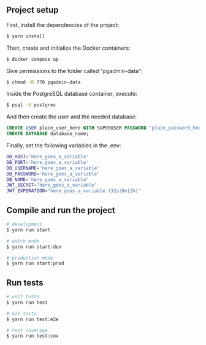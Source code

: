 ## Project setup

First, install the dependencies of the project:

```bash
$ yarn install
```

Then, create and initialize the Docker containers:

```bash
$ docker compose up
```

Give permissions to the folder called "pgadmin-data":

```bash
$ chmod -R 770 pgadmin-data
```

Inside the PostgreSQL database container, execute:

```bash
$ psql -U postgres
```

And then create the user and the needed database:

```SQL
CREATE USER place_user_here WITH SUPERUSER PASSWORD 'place_password_here';
CREATE DATABASE database_name;
```

Finally, set the following variables in the .env:

```bash
DB_HOST='here_goes_a_variable'
DB_PORT='here_goes_a_variable'
DB_USERNAME='here_goes_a_variable'
DB_PASSWORD='here_goes_a_variable'
DB_NAME='here_goes_a_variable'
JWT_SECRET="here_goes_a_variable"
JWT_EXPIRATION="here_goes_a_variable (32s|8m|2h)"
```

## Compile and run the project

```bash
# development
$ yarn run start

# watch mode
$ yarn run start:dev

# production mode
$ yarn run start:prod
```

## Run tests

```bash
# unit tests
$ yarn run test

# e2e tests
$ yarn run test:e2e

# test coverage
$ yarn run test:cov
```